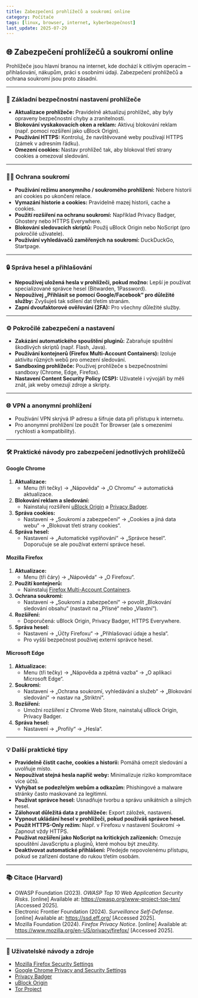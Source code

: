 ```yaml
---
title: Zabezpečení prohlížečů a soukromí online
category: Počítače
tags: [linux, browser, internet, kyberbezpečnost]
last_update: 2025-07-29
---
```


## 🌐 Zabezpečení prohlížečů a soukromí online

Prohlížeče jsou hlavní branou na internet, kde dochází k citlivým operacím – přihlašování, nákupům, práci s osobními údaji. Zabezpečení prohlížečů a ochrana soukromí jsou proto zásadní.

---

### 🔐 Základní bezpečnostní nastavení prohlížeče

- **Aktualizace prohlížeče:** Pravidelně aktualizuj prohlížeč, aby byly opraveny bezpečnostní chyby a zranitelnosti.  
- **Blokování vyskakovacích oken a reklam:** Aktivuj blokování reklam (např. pomocí rozšíření jako uBlock Origin).  
- **Používání HTTPS:** Kontroluj, že navštěvované weby používají HTTPS (zámek v adresním řádku).  
- **Omezení cookies:** Nastav prohlížeč tak, aby blokoval třetí strany cookies a omezoval sledování.

---

### 🕵️‍♂️ Ochrana soukromí

- **Používání režimu anonymního / soukromého prohlížení:** Nebere historii ani cookies po ukončení relace.  
- **Vymazání historie a cookies:** Pravidelně mazej historii, cache a cookies.  
- **Použití rozšíření na ochranu soukromí:** Například Privacy Badger, Ghostery nebo HTTPS Everywhere.  
- **Blokování sledovacích skriptů:** Použij uBlock Origin nebo NoScript (pro pokročilé uživatele).  
- **Používání vyhledávačů zaměřených na soukromí:** DuckDuckGo, Startpage.

---

### 🔒 Správa hesel a přihlašování

- **Nepoužívej uložená hesla v prohlížeči, pokud možno:** Lepší je používat specializované správce hesel (Bitwarden, 1Password).  
- **Nepoužívej „Přihlásit se pomocí Google/Facebook“ pro důležité služby:** Zvyšuješ tak sdílení dat třetím stranám.  
- **Zapni dvoufaktorové ověřování (2FA):** Pro všechny důležité služby.

---

### ⚙️ Pokročilé zabezpečení a nastavení

- **Zakázání automatického spouštění pluginů:** Zabraňuje spuštění škodlivých skriptů (např. Flash, Java).  
- **Používání kontejnerů (Firefox Multi-Account Containers):** Izoluje aktivitu různých webů pro omezení sledování.  
- **Sandboxing prohlížeče:** Používej prohlížeče s bezpečnostními sandboxy (Chrome, Edge, Firefox).  
- **Nastavení Content Security Policy (CSP):** Uživatelé i vývojáři by měli znát, jak weby omezují zdroje a skripty.

---

### 🌐 VPN a anonymní prohlížení

- Používání VPN skrývá IP adresu a šifruje data při přístupu k internetu.  
- Pro anonymní prohlížení lze použít Tor Browser (ale s omezeními rychlosti a kompatibility).

---

### 🛠️ Praktické návody pro zabezpečení jednotlivých prohlížečů

#### Google Chrome

1. **Aktualizace:**  
   - Menu (tři tečky) → „Nápověda“ → „O Chromu“ → automatická aktualizace.  
2. **Blokování reklam a sledování:**  
   - Nainstaluj rozšíření [uBlock Origin](https://ublockorigin.com/) a [Privacy Badger](https://privacybadger.org/).  
3. **Správa cookies:**  
   - Nastavení → „Soukromí a zabezpečení“ → „Cookies a jiná data webu“ → „Blokovat třetí strany cookies“.  
4. **Správa hesel:**  
   - Nastavení → „Automatické vyplňování“ → „Správce hesel“. Doporučuje se ale používat externí správce hesel.

#### Mozilla Firefox

1. **Aktualizace:**  
   - Menu (tři čáry) → „Nápověda“ → „O Firefoxu“.  
2. **Použití kontejnerů:**  
   - Nainstaluj [Firefox Multi-Account Containers](https://addons.mozilla.org/en-US/firefox/addon/multi-account-containers/).  
3. **Ochrana soukromí:**  
   - Nastavení → „Soukromí a zabezpečení“ → povolit „Blokování sledování obsahu“ (nastavit na „Přísné“ nebo „Vlastní“).  
4. **Rozšíření:**  
   - Doporučená: uBlock Origin, Privacy Badger, HTTPS Everywhere.  
5. **Správa hesel:**  
   - Nastavení → „Účty Firefoxu“ → „Přihlašovací údaje a hesla“.  
   - Pro vyšší bezpečnost používej externí správce hesel.

#### Microsoft Edge

1. **Aktualizace:**  
   - Menu (tři tečky) → „Nápověda a zpětná vazba“ → „O aplikaci Microsoft Edge“.  
2. **Soukromí:**  
   - Nastavení → „Ochrana soukromí, vyhledávání a služeb“ → „Blokování sledování“ → nastav na „Striktní“.  
3. **Rozšíření:**  
   - Umožni rozšíření z Chrome Web Store, nainstaluj uBlock Origin, Privacy Badger.  
4. **Správa hesel:**  
   - Nastavení → „Profily“ → „Hesla“.

---

### 💡 Další praktické tipy

- **Pravidelně čistit cache, cookies a historii:** Pomáhá omezit sledování a uvolňuje místo.  
- **Nepoužívat stejná hesla napříč weby:** Minimalizuje riziko kompromitace více účtů.  
- **Vyhýbat se podezřelým webům a odkazům:** Phishingové a malware stránky často maskované za legitimní.  
- **Používat správce hesel:** Usnadňuje tvorbu a správu unikátních a silných hesel.  
- **Zálohovat důležitá data z prohlížeče:** Export záložek, nastavení.  
- **Vypnout ukládání hesel v prohlížeči, pokud používáš správce hesel.**  
- **Použít HTTPS-Only režim:** Např. v Firefoxu v nastavení Soukromí → Zapnout vždy HTTPS.  
- **Používat rozšíření jako NoScript na kritických zařízeních:** Omezuje spouštění JavaScriptu a pluginů, které mohou být zneužity.  
- **Deaktivovat automatické přihlášení:** Předejde nepovolenému přístupu, pokud se zařízení dostane do rukou třetím osobám.

---

### 📚 Citace (Harvard)

- OWASP Foundation (2023). *OWASP Top 10 Web Application Security Risks*. [online] Available at: https://owasp.org/www-project-top-ten/ [Accessed 2025].  
- Electronic Frontier Foundation (2024). *Surveillance Self-Defense*. [online] Available at: https://ssd.eff.org/ [Accessed 2025].  
- Mozilla Foundation (2024). *Firefox Privacy Notice*. [online] Available at: https://www.mozilla.org/en-US/privacy/firefox/ [Accessed 2025].

---

### 🔗 Uživatelské návody a zdroje

- [Mozilla Firefox Security Settings](https://support.mozilla.org/en-US/kb/firefox-security-settings)  
- [Google Chrome Privacy and Security Settings](https://support.google.com/chrome/answer/114836)  
- [Privacy Badger](https://privacybadger.org/)  
- [uBlock Origin](https://ublockorigin.com/)  
- [Tor Project](https://www.torproject.org/)

